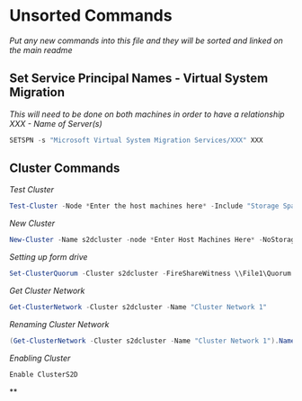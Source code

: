 # Unsorted Commands

*Put any new commands into this file and they will be sorted and linked on the main readme*

## Set Service Principal Names - Virtual System Migration

*This will need to be done on both machines in order to have a relationship* 
*XXX - Name of Server(s)*

```Powershell
SETSPN -s "Microsoft Virtual System Migration Services/XXX" XXX
```
## Cluster Commands

*Test Cluster* 

```Powershell
Test-Cluster -Node *Enter the host machines here* -Include "Storage Space Direct",Incentory,Network,"System Configuration"
```
*New Cluster*

```Powershell
New-Cluster -Name s2dcluster -node *Enter Host Machines Here* -NoStorage -StaticAddress 192.168.1.x
```
*Setting up form drive*

```Powershell
Set-ClusterQuorum -Cluster s2dcluster -FireShareWitness \\File1\Quorum
```

*Get Cluster Network*

```Powershell
Get-ClusterNetwork -Cluster s2dcluster -Name "Cluster Network 1"
```

*Renaming Cluster Network*

```Powershell
(Get-ClusterNetwork -Cluster s2dcluster -Name "Cluster Network 1").Name = "(Whatever Name You Choose)"
```

*Enabling Cluster*

```Powershell
Enable ClusterS2D
```

**

```Powershell

```
